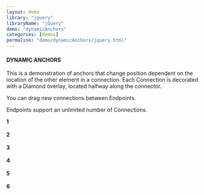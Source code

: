 ```yaml
---
layout: demo
library: "jquery"
libraryName: "jQuery"
demo: "dynamicAnchors"
categories: [demos]
permalink: "demo/dynamicAnchors/jquery.html"
---
```

<div class="explanation">
	<h4>DYNAMIC ANCHORS</h4>
	<p>This is a demonstration of anchors that change position dependent on the location of the other element in a connection. Each Connection is decorated with a Diamond overlay, located halfway along the connector.</p>
	<p>You can drag new connections between Endpoints.</p>
	<p>Endpoints support an unlimited number of Connections.</p>
</div>
<div class="demo dynamic-demo" id="dynamic-demo">
	<div class="window" id="dynamicWindow1"><strong>1</strong><br/><br/></div>
	<div class="window" id="dynamicWindow2"><strong>2</strong><br/><br/></div>
	<div class="window" id="dynamicWindow3"><strong>3</strong><br/><br/></div>
	<div class="window" id="dynamicWindow4"><strong>4</strong><br/><br/></div>
	<div class="window" id="dynamicWindow5"><strong>5</strong><br/><br/></div>
	<div class="window" id="dynamicWindow6"><strong>6</strong><br/><br/></div>
</div>
